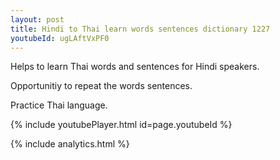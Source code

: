 ```yaml
---
layout: post
title: Hindi to Thai learn words sentences dictionary 1227 
youtubeId: ugLAftVxPF0
---
```

 
 
Helps to learn Thai words and sentences for Hindi speakers.

Opportunitiy to repeat the words sentences. 

Practice Thai language. 
 
{% include youtubePlayer.html id=page.youtubeId %}
 
 
{% include analytics.html %}